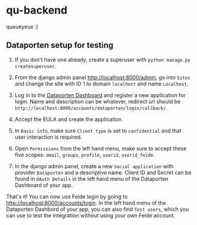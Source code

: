 # qu-backend
queueyeue :)


## Dataporten setup for testing

1. If you don't have one already, create a superuser with `python manage.py createsuperuser`.

2. From the django admin panel [http://localhost:8000/admin](http://localhost:8000/admin), go into `Sites` and change the site with ID 1 to domain `localhost` and name `Localhost`.

3. Log in to the [Dataporten Dashboard](https://dashboard.dataporten.no) and register a new application for login. Name and description can be whatever, redirect url should be `http://localhost:8000/accounts/dataporten/login/callback/`.

4. Accept the EULA and create the application.

5. In `Basic info`, make sure `Client type` is set to `confidential` and that user interaction is required.

6. Open `Permissions` from the left hand menu, make sure to accept these five scopes: `email`, `groups`, `profile`, `userid`, `userid_feide`.

7. In the django admin panel, create a new `Social application` with provider `Dataporten` and a descriptive name. Client ID and Secret can be found in `OAuth Details` in the left hand menu of the Dataporten Dashboard of your app.

That's it! You can now use Feide login by going to [http://localhost:8000/accounts/login](http://localhost:8000/accounts/login). In the left hand menu of the Dataporten Dashbord of your app, you can also find `Test users`, which you can use to test the integration without using your own Feide account.

